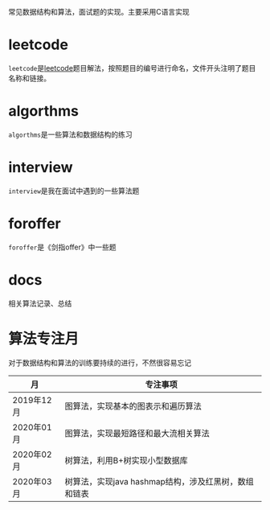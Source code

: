 常见数据结构和算法，面试题的实现。主要采用C语言实现

# leetcode  
`leetcode`是[leetcode](https://leetcode-cn.com)题目解法，按照题目的编号进行命名，文件开头注明了题目名称和链接。

# algorthms   
`algorthms`是一些算法和数据结构的练习  

# interview   
`interview`是我在面试中遇到的一些算法题  

# foroffer   
`foroffer`是《剑指offer》中一些题    

# docs   
相关算法记录、总结  

# 算法专注月   
对于数据结构和算法的训练要持续的进行，不然很容易忘记   

|  月   | 专注事项  |
|  ----  | ----  |
| 2019年12月  | 图算法，实现基本的图表示和遍历算法 |
| 2020年01月  | 图算法，实现最短路径和最大流相关算法 |
| 2020年02月  | 树算法，利用B+树实现小型数据库 |
| 2020年03月  | 树算法，实现java hashmap结构，涉及红黑树，数组和链表 |
